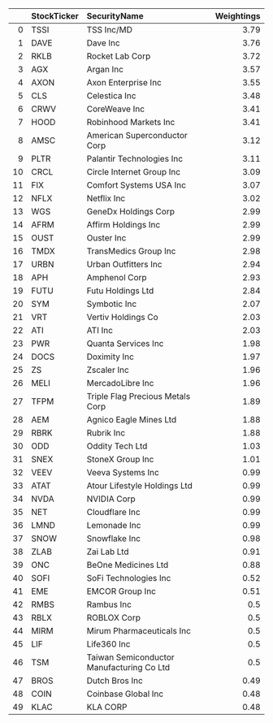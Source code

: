 |    | StockTicker   | SecurityName                              |   Weightings |
|---:|:--------------|:------------------------------------------|-------------:|
|  0 | TSSI          | TSS Inc/MD                                |         3.79 |
|  1 | DAVE          | Dave Inc                                  |         3.76 |
|  2 | RKLB          | Rocket Lab Corp                           |         3.72 |
|  3 | AGX           | Argan Inc                                 |         3.57 |
|  4 | AXON          | Axon Enterprise Inc                       |         3.55 |
|  5 | CLS           | Celestica Inc                             |         3.48 |
|  6 | CRWV          | CoreWeave Inc                             |         3.41 |
|  7 | HOOD          | Robinhood Markets Inc                     |         3.41 |
|  8 | AMSC          | American Superconductor Corp              |         3.12 |
|  9 | PLTR          | Palantir Technologies Inc                 |         3.11 |
| 10 | CRCL          | Circle Internet Group Inc                 |         3.09 |
| 11 | FIX           | Comfort Systems USA Inc                   |         3.07 |
| 12 | NFLX          | Netflix Inc                               |         3.02 |
| 13 | WGS           | GeneDx Holdings Corp                      |         2.99 |
| 14 | AFRM          | Affirm Holdings Inc                       |         2.99 |
| 15 | OUST          | Ouster Inc                                |         2.99 |
| 16 | TMDX          | TransMedics Group Inc                     |         2.98 |
| 17 | URBN          | Urban Outfitters Inc                      |         2.94 |
| 18 | APH           | Amphenol Corp                             |         2.93 |
| 19 | FUTU          | Futu Holdings Ltd                         |         2.84 |
| 20 | SYM           | Symbotic Inc                              |         2.07 |
| 21 | VRT           | Vertiv Holdings Co                        |         2.03 |
| 22 | ATI           | ATI Inc                                   |         2.03 |
| 23 | PWR           | Quanta Services Inc                       |         1.98 |
| 24 | DOCS          | Doximity Inc                              |         1.97 |
| 25 | ZS            | Zscaler Inc                               |         1.96 |
| 26 | MELI          | MercadoLibre Inc                          |         1.96 |
| 27 | TFPM          | Triple Flag Precious Metals Corp          |         1.89 |
| 28 | AEM           | Agnico Eagle Mines Ltd                    |         1.88 |
| 29 | RBRK          | Rubrik Inc                                |         1.88 |
| 30 | ODD           | Oddity Tech Ltd                           |         1.03 |
| 31 | SNEX          | StoneX Group Inc                          |         1.01 |
| 32 | VEEV          | Veeva Systems Inc                         |         0.99 |
| 33 | ATAT          | Atour Lifestyle Holdings Ltd              |         0.99 |
| 34 | NVDA          | NVIDIA Corp                               |         0.99 |
| 35 | NET           | Cloudflare Inc                            |         0.99 |
| 36 | LMND          | Lemonade Inc                              |         0.99 |
| 37 | SNOW          | Snowflake Inc                             |         0.98 |
| 38 | ZLAB          | Zai Lab Ltd                               |         0.91 |
| 39 | ONC           | BeOne Medicines Ltd                       |         0.88 |
| 40 | SOFI          | SoFi Technologies Inc                     |         0.52 |
| 41 | EME           | EMCOR Group Inc                           |         0.51 |
| 42 | RMBS          | Rambus Inc                                |         0.5  |
| 43 | RBLX          | ROBLOX Corp                               |         0.5  |
| 44 | MIRM          | Mirum Pharmaceuticals Inc                 |         0.5  |
| 45 | LIF           | Life360 Inc                               |         0.5  |
| 46 | TSM           | Taiwan Semiconductor Manufacturing Co Ltd |         0.5  |
| 47 | BROS          | Dutch Bros Inc                            |         0.49 |
| 48 | COIN          | Coinbase Global Inc                       |         0.48 |
| 49 | KLAC          | KLA CORP                                  |         0.48 |
